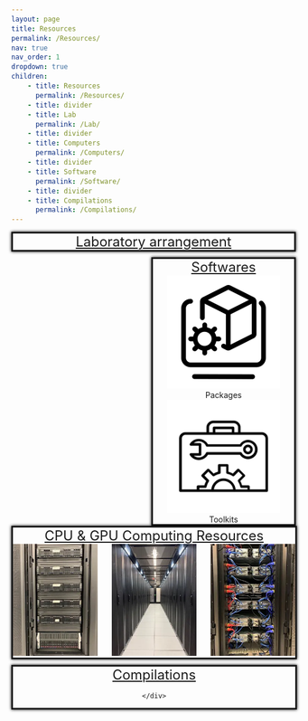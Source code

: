 ```yaml
---
layout: page
title: Resources
permalink: /Resources/
nav: true
nav_order: 1
dropdown: true
children:
    - title: Resources 
      permalink: /Resources/
    - title: divider
    - title: Lab
      permalink: /Lab/
    - title: divider
    - title: Computers
      permalink: /Computers/
    - title: divider
    - title: Software
      permalink: /Software/
    - title: divider
    - title: Compilations
      permalink: /Compilations/
---
```


<div style="height:650px;">
    <div style="border-style:solid;text-align:center;box-shadow:0 0 5px #000000;">
        <a href="../Lab/" style="font-size:24px;">Laboratory arrangement</a> 
    </div>
    <div style="height:10px;"></div>
    <div style="border-style:solid;text-align:center;box-shadow:0 0 5px #000000;float:right;width:250px;">
        <a href="../Software/" style="font-size:24px;">Softwares</a>  <br>
        <img src="../assets/img/package_icon.png" style="width:80%;" /><br>Packages<br>
        <img src="../assets/img/toolkit.png" style="width:80%;" /><br>Toolkits<br>
    </div>
    <div style="border-style:solid;text-align:center;box-shadow:0 0 5px #000000;float:left;width:500px;">
        <a href="../Computers/" style="font-size:24px;">CPU & GPU Computing Resources</a>  <br>
        <img src="../assets/img/hardwares/HPC2.png" style="width:30%;float:left"/>
        <img src="../assets/img/hardwares/HPC3.png" style="width:30%;"/>
        <img src="../assets/img/hardwares/HPC4.png" style="width:30%;float:right"/>
    </div>
    <div style="border-style:solid;text-align:center;box-shadow:0 0 5px #000000;float:left;width:500px;transform:translate(0px,10px);">
        <a href="../Compilations/" style="font-size:24px;">Compilations</a>  <br>
        
    </div>
</div>